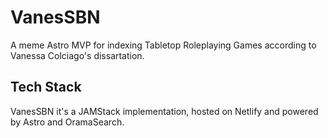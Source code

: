 # VanesSBN

A meme Astro MVP for indexing Tabletop Roleplaying Games according to Vanessa Colciago's dissartation.

## Tech Stack
VanesSBN it's a JAMStack implementation, hosted on Netlify and powered by Astro and OramaSearch.